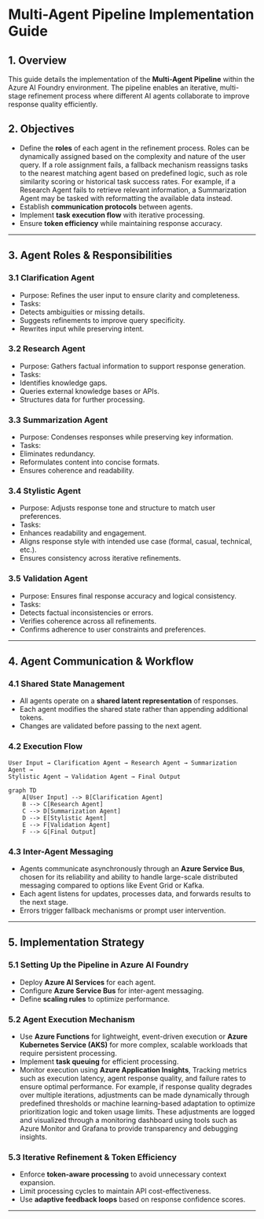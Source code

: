 # Multi-Agent Pipeline Implementation Guide

## **1. Overview**
This guide details the implementation of the **Multi-Agent Pipeline** within the Azure AI Foundry environment. The pipeline enables an iterative, multi-stage refinement process where different AI agents collaborate to improve response quality efficiently.

## **2. Objectives**
- Define the **roles** of each agent in the refinement process. Roles can be dynamically assigned based on the complexity and nature of the user query. If a role assignment fails, a fallback mechanism reassigns tasks to the nearest matching agent based on predefined logic, such as role similarity scoring or historical task success rates. For example, if a Research Agent fails to retrieve relevant information, a Summarization Agent may be tasked with reformatting the available data instead.
- Establish **communication protocols** between agents.
- Implement **task execution flow** with iterative processing.
- Ensure **token efficiency** while maintaining response accuracy.

---

## **3. Agent Roles & Responsibilities**

### **3.1 Clarification Agent**
- Purpose: Refines the user input to ensure clarity and completeness.
- Tasks:
- Detects ambiguities or missing details.
- Suggests refinements to improve query specificity.
- Rewrites input while preserving intent.

### **3.2 Research Agent**
- Purpose: Gathers factual information to support response generation.
- Tasks:
- Identifies knowledge gaps.
- Queries external knowledge bases or APIs.
- Structures data for further processing.

### **3.3 Summarization Agent**
- Purpose: Condenses responses while preserving key information.
- Tasks:
- Eliminates redundancy.
- Reformulates content into concise formats.
- Ensures coherence and readability.

### **3.4 Stylistic Agent**
- Purpose: Adjusts response tone and structure to match user preferences.
- Tasks:
- Enhances readability and engagement.
- Aligns response style with intended use case (formal, casual, technical, etc.).
- Ensures consistency across iterative refinements.

### **3.5 Validation Agent**
- Purpose: Ensures final response accuracy and logical consistency.
- Tasks:
- Detects factual inconsistencies or errors.
- Verifies coherence across all refinements.
- Confirms adherence to user constraints and preferences.

---

## **4. Agent Communication & Workflow**
### **4.1 Shared State Management**
- All agents operate on a **shared latent representation** of responses.
- Each agent modifies the shared state rather than appending additional tokens.
- Changes are validated before passing to the next agent.

### **4.2 Execution Flow**
```plaintext
User Input → Clarification Agent → Research Agent → Summarization Agent →
Stylistic Agent → Validation Agent → Final Output
```
```mermaid
graph TD
    A[User Input] --> B[Clarification Agent]
    B --> C[Research Agent]
    C --> D[Summarization Agent]
    D --> E[Stylistic Agent]
    E --> F[Validation Agent]
    F --> G[Final Output]
```

### **4.3 Inter-Agent Messaging**
- Agents communicate asynchronously through an **Azure Service Bus**, chosen for its reliability and ability to handle large-scale distributed messaging compared to options like Event Grid or Kafka.
- Each agent listens for updates, processes data, and forwards results to the next stage.
- Errors trigger fallback mechanisms or prompt user intervention.

---

## **5. Implementation Strategy**

### **5.1 Setting Up the Pipeline in Azure AI Foundry**
- Deploy **Azure AI Services** for each agent.
- Configure **Azure Service Bus** for inter-agent messaging.
- Define **scaling rules** to optimize performance.

### **5.2 Agent Execution Mechanism**
- Use **Azure Functions** for lightweight, event-driven execution or **Azure Kubernetes Service (AKS)** for more complex, scalable workloads that require persistent processing.
- Implement **task queuing** for efficient processing.
- Monitor execution using **Azure Application Insights**, Tracking metrics such as execution latency, agent response quality, and failure rates to ensure optimal performance. For example, if response quality degrades over multiple iterations, adjustments can be made dynamically through predefined thresholds or machine learning-based adaptation to optimize prioritization logic and token usage limits. These adjustments are logged and visualized through a monitoring dashboard using tools such as Azure Monitor and Grafana to provide transparency and debugging insights.

### **5.3 Iterative Refinement & Token Efficiency**
- Enforce **token-aware processing** to avoid unnecessary context expansion.
- Limit processing cycles to maintain API cost-effectiveness.
- Use **adaptive feedback loops** based on response confidence scores.

---
